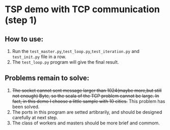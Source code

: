 # TSP demo with TCP communication (step 1)

## How to use:
1. Run the `test_master.py`,`test_loop.py`,`test_iteration.py` and `test_init.py` file in a row.
2. The `test_loop.py` program will give the final result.

## Problems remain to solve:
1. ~~The socket cannot sent message larger than 1024(maybe more,but still not enough) Byte, so the scala of the TCP problem cannot be large. In fact, in this demo I choose a little sample with 10 cities.~~ This problem has been solved.
2. The ports in this program are setted artibrarily, and should be designed carefully at next step.
3. The class of workers and masters should be more brief and commom.

## 